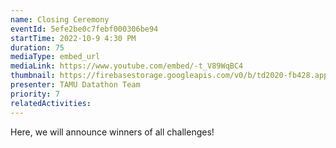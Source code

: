 ```yaml
---
name: Closing Ceremony
eventId: 5efe2be0c7febf000306be94
startTime: 2022-10-9 4:30 PM
duration: 75
mediaType: embed_url
mediaLink: https://www.youtube.com/embed/-t_V89WqBC4
thumbnail: https://firebasestorage.googleapis.com/v0/b/td2020-fb428.appspot.com/o/EXMinrxWAAcdJ0M.jpg?alt=media&token=619451d2-80db-4fdb-8016-a5ded44d42be
presenter: TAMU Datathon Team
priority: 7
relatedActivities:
---
```


Here, we will announce winners of all challenges!

